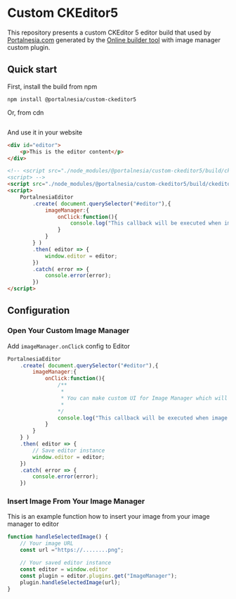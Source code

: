 # Custom CKEditor5

This repository presents a custom CKEditor 5 editor build that used by [Portalnesia.com](https://portalnesia.com) generated by the [Online builder tool](https://ckeditor.com/ckeditor-5/online-builder) with image manager custom plugin.

## Quick start

First, install the build from npm

```
npm install @portalnesia/custom-ckeditor5
```

Or, from cdn

```

```

And use it in your website

```html
<div id="editor">
    <p>This is the editor content</p>
</div>

<!-- <script src="./node_modules/@portalnesia/custom-ckeditor5/build/ckeditor.js"></script>
<script> -->
<script src="./node_modules/@portalnesia/custom-ckeditor5/build/ckeditor.js"></script>
<script>
    PortalnesiaEditor
        .create( document.querySelector("#editor"),{
            imageManager:{
                onClick:function(){
                    console.log("This callback will be executed when image toolbar is clicked")
                }
            }
        } )
        .then( editor => {
            window.editor = editor;
        })
        .catch( error => {
            console.error(error);
        })
</script>
```

## Configuration

### Open Your Custom Image Manager

Add `imageManager.onClick` config to Editor

```js
PortalnesiaEditor
    .create( document.querySelector("#editor"),{
        imageManager:{
            onClick:function(){
                /**
                 * 
                 * You can make custom UI for Image Manager which will display a collection of images and/or upload function
                 * 
                */
                console.log("This callback will be executed when image toolbar is clicked")
            }
        }
    } )
    .then( editor => {
        // Save editor instance
        window.editor = editor;
    })
    .catch( error => {
        console.error(error);
    })
```

### Insert Image From Your Image Manager

This is an example function how to insert your image from your image manager to editor

```js
function handleSelectedImage() {
    // Your image URL
    const url ="https://........png";

    // Your saved editor instance
    const editor = window.editor
    const plugin = editor.plugins.get("ImageManager");
    plugin.handleSelectedImage(url);
}
```